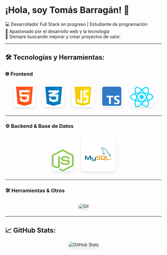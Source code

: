# ¡Hola, soy **Tomás Barragán**! 👋

💻 Desarrollador Full Stack en progreso | Estudiante de programación  
🎯 Apasionado por el desarrollo web y la tecnología  
🚀 Siempre buscando mejorar y crear proyectos de valor.  

---

## 🛠️ Tecnologías y Herramientas:

### 🌐 **Frontend**
<p align="center">
  <img src="logo-html-5-2048.png" height="70" width="70" alt="HTML5" style="border-radius: 12px; box-shadow: 0 4px 8px rgba(0, 0, 0, 0.1); margin: 10px;"/>
  <img src="logo-css-3-2048.png" height="70" width="70" alt="CSS3" style="border-radius: 12px; box-shadow: 0 4px 8px rgba(0, 0, 0, 0.1); margin: 10px;"/>
  <img src="logo-javascript-icon-512.png" height="70" width="70" alt="JavaScript" style="border-radius: 12px; box-shadow: 0 4px 8px rgba(0, 0, 0, 0.1); margin: 10px;"/>
  <img src="typescript-4096.png" height="70" width="70" alt="TypeScript" style="border-radius: 12px; box-shadow: 0 4px 8px rgba(0, 0, 0, 0.1); margin: 10px;"/>
  <img src="reactjs-icon-1024x911-5s7tva58.png" height="65" width="75" alt="React" style="border-radius: 12px; box-shadow: 0 4px 8px rgba(0, 0, 0, 0.1); margin: 10px;"/>
</p>

---

### ⚙️ **Backend & Base de Datos**
<div align="center">
  <img src="nodejs-icon-logo-png-transparent.png" height="70" width="70" alt="Node.js" style="border-radius: 12px; box-shadow: 0 4px 8px rgba(0, 0, 0, 0.1); margin: 10px;"/>
  <img src="MySQL-Logo.square.png" height="110" width="110" alt="MySQL" style="border-radius: 12px; box-shadow: 0 4px 8px rgba(0, 0, 0, 0.1); margin: 10px;"/>
</div>


---

### 🛠️ **Herramientas & Otros**
<p align="center">
  <img src="https://cdn.jsdelivr.net/gh/devicons/devicon/icons/git/git-original.svg" height="70" width="70" alt="Git" style="border-radius: 12px; box-shadow: 0 4px 8px rgba(0, 0, 0, 0.1); margin: 10px;"/>
</p>

---

## 📈 **GitHub Stats:**
<p align="center">
  <img src="https://github-readme-stats.vercel.app/api?username=TomasBarragan&show_icons=true&theme=radical" alt="GitHub Stats" style="border-radius: 12px; box-shadow: 0 4px 8px rgba(0, 0, 0, 0.1);"/>
</p>
